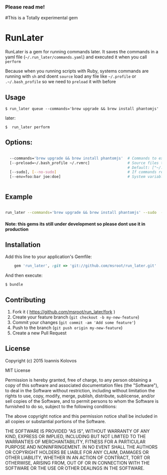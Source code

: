 ### Please read me!

#This is a Totally experimental gem

# RunLater

RunLater is a gem for running commands later. 
It saves the commands in a yaml file (`~/.run_later/commands.yaml`) and executed it when you call `perform`

Because when you running scripts with Ruby, systems commands are running with `sh` and doent `source` load any file like `~/.profile` or `.~/.bash_profile` so we need to `preload` it with before

## Usage

	$ run_later queue --commands='brew upgrade && brew install phantomjs'

later:

	$  run_later perform



## Options:
  	
```bash	  

  --commands='brew upgrade && brew install phantomjs'  # Commands to execute
  [--preload=~/.bash_profile ~/.rvmrc]                 # Source files to be loaded before execution (separated by space)
                                                       # Default: ["~/.profile", "~/.bash_profile"]
  [--sudo], [--no-sudo]                                # If commands require sudo
  [--env=foo:bar joe:doe]                              # System variables to be set before execution (key:value separated by space)



````

## Example

```bash	  

run_later --commands='brew upgrade && brew install phantomjs' --sudo  --env=foo:bar joe:doe --preload=~/.bash_profile ~/.rvmrc 

````

#### Note:  this gems its still under development so please dont use it in production

## Installation

Add this line to your application's Gemfile:

```ruby
	gem 'run_later', :git => 'git://github.com/msroot/run_later.git'
```

And then execute:

    $ bundle


## Contributing

1. Fork it ( https://github.com/msroot/run_later/fork )
2. Create your feature branch (`git checkout -b my-new-feature`)
3. Commit your changes (`git commit -am 'Add some feature'`)
4. Push to the branch (`git push origin my-new-feature`)
5. Create a new Pull Request


## License

Copyright (c) 2015 Ioannis Kolovos

MIT License

Permission is hereby granted, free of charge, to any person obtaining
a copy of this software and associated documentation files (the
"Software"), to deal in the Software without restriction, including
without limitation the rights to use, copy, modify, merge, publish,
distribute, sublicense, and/or sell copies of the Software, and to
permit persons to whom the Software is furnished to do so, subject to
the following conditions:

The above copyright notice and this permission notice shall be
included in all copies or substantial portions of the Software.

THE SOFTWARE IS PROVIDED "AS IS", WITHOUT WARRANTY OF ANY KIND,
EXPRESS OR IMPLIED, INCLUDING BUT NOT LIMITED TO THE WARRANTIES OF
MERCHANTABILITY, FITNESS FOR A PARTICULAR PURPOSE AND
NONINFRINGEMENT. IN NO EVENT SHALL THE AUTHORS OR COPYRIGHT HOLDERS BE
LIABLE FOR ANY CLAIM, DAMAGES OR OTHER LIABILITY, WHETHER IN AN ACTION
OF CONTRACT, TORT OR OTHERWISE, ARISING FROM, OUT OF OR IN CONNECTION
WITH THE SOFTWARE OR THE USE OR OTHER DEALINGS IN THE SOFTWARE.
